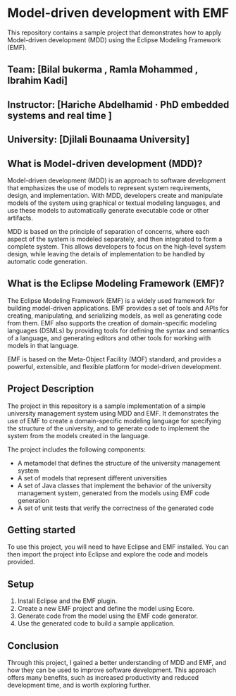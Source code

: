 # Model-driven development with EMF

This repository contains a sample project that demonstrates how to apply Model-driven development (MDD) using the Eclipse Modeling Framework (EMF).

## Team: [Bilal bukerma , Ramla Mohammed , Ibrahim Kadi]

## Instructor: [Hariche Abdelhamid · PhD embedded systems and real time ]

## University: [Djilali Bounaama University]


## What is Model-driven development (MDD)?

Model-driven development (MDD) is an approach to software development that emphasizes the use of models to represent system requirements, design, and implementation. With MDD, developers create and manipulate models of the system using graphical or textual modeling languages, and use these models to automatically generate executable code or other artifacts.

MDD is based on the principle of separation of concerns, where each aspect of the system is modeled separately, and then integrated to form a complete system. This allows developers to focus on the high-level system design, while leaving the details of implementation to be handled by automatic code generation.

## What is the Eclipse Modeling Framework (EMF)?

The Eclipse Modeling Framework (EMF) is a widely used framework for building model-driven applications. EMF provides a set of tools and APIs for creating, manipulating, and serializing models, as well as generating code from them. EMF also supports the creation of domain-specific modeling languages (DSMLs) by providing tools for defining the syntax and semantics of a language, and generating editors and other tools for working with models in that language.

EMF is based on the Meta-Object Facility (MOF) standard, and provides a powerful, extensible, and flexible platform for model-driven development.

## Project Description

The project in this repository is a sample implementation of a simple university management system using MDD and EMF. It demonstrates the use of EMF to create a domain-specific modeling language for specifying the structure of the university, and to generate code to implement the system from the models created in the language.

The project includes the following components:

- A metamodel that defines the structure of the university management system
- A set of models that represent different universities
- A set of Java classes that implement the behavior of the university management system, generated from the models using EMF code generation
- A set of unit tests that verify the correctness of the generated code

## Getting started

To use this project, you will need to have Eclipse and EMF installed. You can then import the project into Eclipse and explore the code and models provided.


## Setup

1. Install Eclipse and the EMF plugin.
2. Create a new EMF project and define the model using Ecore.
3. Generate code from the model using the EMF code generator.
4. Use the generated code to build a sample application.


## Conclusion

Through this project, I gained a better understanding of MDD and EMF, and how they can be used to improve software development. This approach offers many benefits, such as increased productivity and reduced development time, and is worth exploring further.
